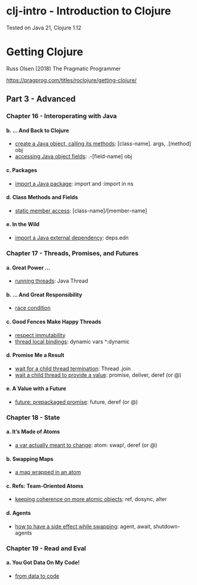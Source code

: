 # clj-intro - Introduction to Clojure
Tested on Java 21, Clojure 1.12

# Getting Clojure
Russ Olsen (2018) The Pragmatic Programmer

https://pragprog.com/titles/roclojure/getting-clojure/

## Part 3 - Advanced

### Chapter 16 - Interoperating with Java
#### b. … And Back to Clojure
- [create a Java object, calling its methods](ch16/b/e1.clj): [class-name]. args, .[method] obj  
- [accessing Java object fields](ch16/b/e2.clj): .-[field-name] obj
#### c. Packages
- [import a Java package](ch16/c/e1.clj): import and :import in ns
#### d. Class Methods and Fields
- [static member access](ch16/d/e1.clj): [class-name]/[member-name]
#### e. In the Wild
- [import a Java external dependency](ch16/e/e1.clj): deps.edn

### Chapter 17 - Threads, Promises, and Futures
#### a. Great Power …
- [running threads](ch17/a/e1.clj): Java Thread
#### b. … And Great Responsibility
- [race condition](ch17/b/e1.clj)
#### c. Good Fences Make Happy Threads
- [respect immutability](ch17/c/e1.clj)
- [thread local bindings](ch17/c/e2.clj): dynamic vars ^:dynamic
#### d. Promise Me a Result
- [wait for a child thread termination](ch17/d/e1.clj): Thread .join
- [wait a child thread to provide a value](ch17/d/e2.clj): promise, deliver, deref (or @)
#### e. A Value with a Future
- [future: prepackaged promise](): future, deref (or @)

### Chapter 18 - State
#### a. It’s Made of Atoms
- [a var actually meant to change](ch18/a/e1.clj): atom: swap!, deref (or @)
#### b. Swapping Maps
- [a map wrapped in an atom](ch18/b/e1.clj)
#### c. Refs: Team-Oriented Atoms
- [keeping coherence on more atomic objects](ch18/c/e1.clj): ref, dosync, alter
#### d. Agents
- [how to have a side effect while swapping](ch18/d/e1.clj): agent, await, shutdown-agents

### Chapter 19 - Read and Eval
#### a. You Got Data On My Code!
- [from data to code](ch19/a/e1.clj)